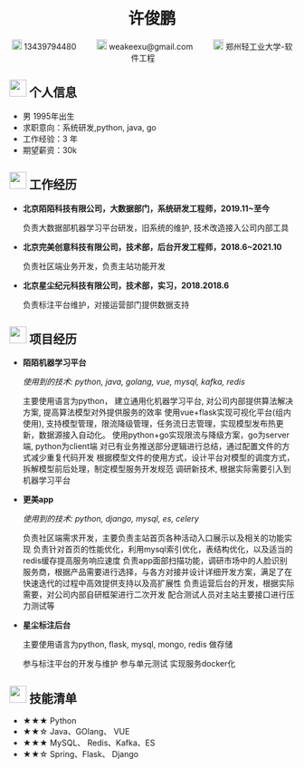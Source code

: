  <center>
     <h1>许俊鹏</h1>
     <div>
         <span>
             <img src="assets/phone-solid.svg" width="18px">
             13439794480
             &emsp;&emsp;
         </span>
         <span>
             <img src="assets/envelope-solid.svg" width="18px">
             weakeexu@gmail.com
             &emsp;&emsp;
         </span>
         <span>
             <img src="assets/graduation-cap-solid.svg" width="18px">
             郑州轻工业大学-软件工程
              &emsp;&emsp;
         </span>
     </div>
 </center>

 ## <img src="assets/info-circle-solid.svg" width="30px"> 个人信息 

 - 男 1995年出生
 - 求职意向：系统研发,python, java, go
 - 工作经验：3 年
 - 期望薪资：30k


## <img src="assets/briefcase-solid.svg" width="30px"> 工作经历

- **北京陌陌科技有限公司，大数据部门，系统研发工程师，2019.11~至今**

   负责大数据部机器学习平台研发，旧系统的维护, 技术改造接入公司内部工具


- **北京完美创意科技有限公司，技术部，后台开发工程师，2018.6~2021.10**

   负责社区端业务开发，负责主站功能开发


- **北京星尘纪元科技有限公司，技术部，实习，2018.2018.6**

   负责标注平台维护，对接运营部门提供数据支持

## <img src="assets/project-diagram-solid.svg" width="30px"> 项目经历

- **陌陌机器学习平台**

  *使用到的技术:  python, java, golang, vue, mysql, kafka, redis*

    主要使用语言为python， 建立通用化机器学习平台, 对公司内部提供算法解决方案, 提高算法模型对外提供服务的效率
    使用vue+flask实现可视化平台(组内使用), 支持模型管理，限流降级管理，任务流日志管理，实现模型发布热更新，数据源接入自动化。
    使用python+go实现限流与降级方案，go为server端, python为client端
    对已有业务推送部分逻辑进行总结，通过配置文件的方式减少重复代码开发
    根据模型文件的使用方式，设计平台对模型的调度方式，拆解模型前后处理，制定模型服务开发规范
    调研新技术, 根据实际需要引入到机器学习平台


- **更美app**

  *使用到的技术:  python, django, mysql, es, celery*
    
    负责社区端需求开发，主要负责主站首页各种活动入口展示以及相关的功能实现
    负责针对首页的性能优化，利用mysql索引优化，表结构优化，以及适当的redis缓存提高服务响应速度
    负责app面部扫描功能，调研市场中的人脸识别服务商，根据产品需要进行选择，与各方对接并设计详细开发方案，满足了在快速迭代的过程中高效提供支持以及高扩展性
    负责运营后台的开发，根据实际需要，对公司内部自研框架进行二次开发
    配合测试人员对主站主要接口进行压力测试等


- **星尘标注后台**

    主要使用语言为python, flask, mysql, mongo, redis 做存储
    
    参与标注平台的开发与维护
    参与单元测试
    实现服务docker化


## <img src="assets/tools-solid.svg" width="30px"> 技能清单

- ★★★ Python 
- ★★☆ Java、GOlang、 VUE
- ★★★ MySQL、 Redis、Kafka、ES
- ★★☆ Spring、Flask、 Django
